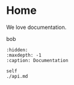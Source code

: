 # Home

We love documentation.

bob

```{toctree}
:hidden:
:maxdepth: -1
:caption: Documentation

self
./api.md
```
